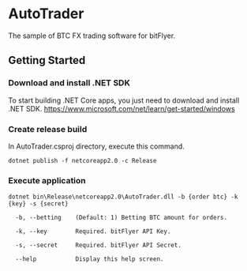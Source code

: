 # AutoTrader
The sample of BTC FX trading software for bitFlyer.

## Getting Started

### Download and install .NET SDK

To start building .NET Core apps, you just need to download and install .NET SDK.
https://www.microsoft.com/net/learn/get-started/windows

### Create release build

In AutoTrader.csproj directory, execute this command.

```
dotnet publish -f netcoreapp2.0 -c Release
```

### Execute application

```
dotnet bin\Release\netcoreapp2.0\AutoTrader.dll -b {order btc} -k {key} -s {secret}

  -b, --betting    (Default: 1) Betting BTC amount for orders.

  -k, --key        Required. bitFlyer API Key.

  -s, --secret     Required. bitFlyer API Secret.

  --help           Display this help screen.
```

